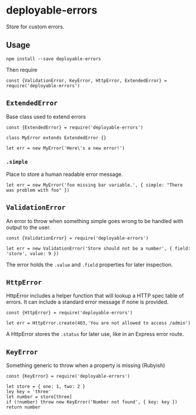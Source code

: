 # deployable-errors

Store for custom errors.

## Usage

    npm install --save deployable-errors

Then require
 
    const {ValidationError, KeyError, HttpError, ExtendedError} = require('deployable-errors')

## `ExtendedError`

Base class used to extend errors

    const {ExtendedError} = require('deployable-errors')

    class MyError extends ExtendedError {}

    let err = new MyError('Here\'s a new error!')

### `.simple`

Place to store a human readable error message.

    let err = new MyError('foo missing bar variable.', { simple: "There was problem with foo" })


## `ValidationError`

An error to throw when something simple goes wrong to be handled with output to the user. 

    const {ValidationError} = require('deployable-errors')

    let err = new ValidationError('Store should not be a number', { field: 'store', value: 9 })

The error holds the `.value` and `.field` properties for later inspection.


## `HttpError`

HttpError includes a helper function that will lookup a HTTP spec table of errors.
It can include a standard error message if none is provided.

    const {HttpError} = require('deployable-errors')
 
    let err = HttpError.create(403,'You are not allowed to access /admin')

A HttpError stores the `.status` for later use, like in an Express error route.

 
## `KeyError`

Something generic to throw when a property is missing (Rubyish)

    const {KeyError} = require('deployable-errors')
  
    let store = { one: 1, two: 2 }
    ley key = 'three'
    let number = store[three]
    if (!number) throw new KeyError('Number not found', { key: key })
    return number
    
